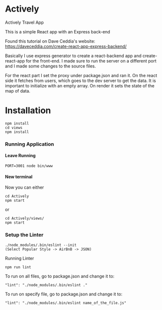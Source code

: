 # Actively
Actively Travel App


This is a simple React app with an Express back-end

Found this tutorial on Dave Ceddia's website: https://daveceddia.com/create-react-app-express-backend/

Basically I use express generator to create a react-backend app and create-react-app for the front-end. I made sure to run the server on a different port and I made some changes to the source files.

For the react part I set the proxy under package.json and ran it. On the react side it fetches from users, which goes to the dev server to get the data. It is important to initialize with an empty array. On render it sets the state of the map of data.


# Installation

```
npm install
cd views
npm install
```
### Running Application
####  Leave Running
```
PORT=3001 node bin/www
```
#### New terminal
Now you can either 
```
cd Actively
npm start
```
or
```
cd Actively/views/
npm start
```

### Setup the Linter
```
./node_modules/.bin/eslint --init
(Select Popular Style -> AirBnB -> JSON)
```
Running Linter
```
npm run lint
```
To run on all files, go to package.json and change it to:
```
"lint": "./node_modules/.bin/eslint ."
```
To run on specify file, go to package.json and change it to:
```
"lint": "./node_modules/.bin/eslint name_of_the_file.js"
```